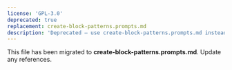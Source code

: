 ```yaml
---
license: 'GPL-3.0'
deprecated: true
replacement: create-block-patterns.prompts.md
description: 'Deprecated – use create-block-patterns.prompts.md instead.'
---
```


This file has been migrated to **create-block-patterns.prompts.md**. Update any references.
